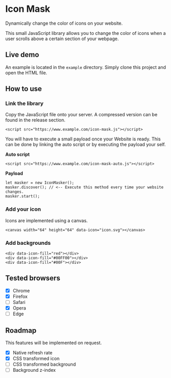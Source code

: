 # Icon Mask
Dynamically change the color of icons on your website.

This small JavaScript library allows you to change the color of icons when a user scrolls above a certain section of your webpage.

## Live demo
An example is located in the <code>example</code> directory.
Simply clone this project and open the HTML file.

## How to use
### Link the library
Copy the JavaScript file onto your server.
A compressed version can be found in the release section.
```
<script src="https://www.example.com/icon-mask.js"></script>
```

You will have to execute a small payload once your Website is ready.
This can be done by linking the auto script or by executing the payload your self.

**Auto script**
```
<script src="https://www.example.com/icon-mask-auto.js"></script>
```
**Payload**
```
let masker = new IconMasker();
masker.discover(); // <-- Execute this method every time your website changes.
masker.start();
```

### Add your icon
Icons are implemented using a canvas.
```
<canvas width="64" height="64" data-icon="icon.svg"></canvas>
```

### Add backgrounds
```
<div data-icon-fill="red"></div>
<div data-icon-fill="#00FF00"></div>
<div data-icon-fill="#00F"></div>
```

## Tested browsers
- [x] Chrome
- [x] Firefox
- [ ] Safari
- [x] Opera
- [ ] Edge

## Roadmap
This features will be implemented on request.
- [x] Native refresh rate
- [x] CSS transformed icon
- [ ] CSS transformed background
- [ ] Background z-index
